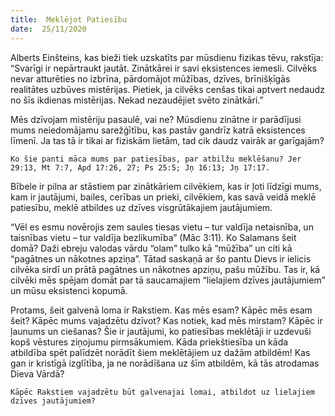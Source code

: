 ```yaml
---
title:  Meklējot Patiesību
date:  25/11/2020
---
```


Alberts Einšteins, kas bieži tiek uzskatīts par mūsdienu fizikas tēvu, rakstīja: “Svarīgi ir nepārtraukt jautāt. Zinātkārei ir savi eksistences iemesli. Cilvēks nevar atturēties no izbrīna, pārdomājot mūžības, dzīves, brīnišķīgās realitātes uzbūves mistērijas. Pietiek, ja cilvēks cenšas tikai aptvert nedaudz no šīs ikdienas mistērijas. Nekad nezaudējiet svēto zinātkāri.”

Mēs dzīvojam mistēriju pasaulē, vai ne? Mūsdienu zinātne ir parādījusi mums neiedomājamu sarežģītību, kas pastāv gandrīz katrā eksistences līmenī. Ja tas tā ir tikai ar fiziskām lietām, tad cik daudz vairāk ar garīgajām?

`Ko šie panti māca mums par patiesības, par atbilžu meklēšanu? Jer 29:13, Mt 7:7, Apd 17:26, 27; Ps 25:5; Jņ 16:13; Jņ 17:17.`

Bībele ir pilna ar stāstiem par zinātkāriem cilvēkiem, kas ir ļoti līdzīgi mums, kam ir jautājumi, bailes, cerības un prieki, cilvēkiem, kas savā veidā meklē patiesību, meklē atbildes uz dzīves visgrūtākajiem jautājumiem.

“Vēl es esmu novērojis zem saules tiesas vietu – tur valdīja netaisnība, un taisnības vietu – tur valdīja bezlikumība” (Māc 3:11). Ko Salamans šeit domā? Daži ebreju valodas vārdu “olam” tulko kā “mūžība” un citi kā “pagātnes un nākotnes apziņa”. Tātad saskaņā ar šo pantu Dievs ir ielicis cilvēka sirdī un prātā pagātnes un nākotnes apziņu, pašu mūžību. Tas ir, kā cilvēki mēs spējam domāt par tā saucamajiem “lielajiem dzīves jautājumiem” un mūsu eksistenci kopumā.

Protams, šeit galvenā loma ir Rakstiem. Kas mēs esam? Kāpēc mēs esam šeit? Kāpēc mums vajadzētu dzīvot? Kas notiek, kad mēs mirstam? Kāpēc ir ļaunums un ciešanas? Šie ir jautājumi, ko patiesības meklētāji ir uzdevuši kopš vēstures ziņojumu pirmsākumiem. Kāda priekštiesība un kāda atbildība spēt palīdzēt norādīt šiem meklētājiem uz dažām atbildēm! Kas gan ir kristīgā izglītība, ja ne norādīšana uz šīm atbildēm, kā tās atrodamas Dieva Vārdā?

`Kāpēc Rakstiem vajadzētu būt galvenajai lomai, atbildot uz lielajiem dzīves jautājumiem?`